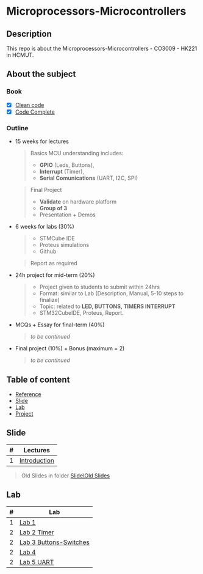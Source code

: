 # Microprocessors-Microcontrollers

## Description
This repo is about the Microprocessors-Microcontrollers - CO3009 - HK221 in HCMUT.

## About the subject
### Book
- [x] [Clean code](TextBook\clean_code.pdf)
- [x] [Code Complete](TextBook\code-complete-2nd-edition-v413hav.pdf) 
### Outline
- 15 weeks for lectures
  > Basics MCU understanding includes:
  > - **GPIO** (Leds, Buttons),
  > - **Interrupt** (Timer), 
  > - **Serial Comunications** (UART, I2C, SPI)<br>

  > Final Project
  > - **Validate** on hardware platform
  > - **Group of 3**
  > - Presentation + Demos
- 6 weeks for labs (30%)
  > - STMCube IDE
  > - Proteus simulations
  > - Github<br>
  
  > Report as required
- 24h project for mid-term (20%)
  > - Project given to students to submit within 24hrs
  > - Format: similar to Lab (Description, Manual, 5-10 steps to finalize)
  > - Topic: related to **LED, BUTTONS, TIMERS INTERRUPT**
  > - STM32CubeIDE, Proteus, Report.
- MCQs + Essay for final-term (40%)
  > _to be continued_
- Final project (10%) + Bonus (maximum = 2)
  > _to be continued_

## Table of content
- [Reference](https://drive.google.com/drive/folders/1VOncH4_me3rl0sGM9ZHdIwbQXdWks5WY?usp=sharing)
- [Slide](#Slide)
- [Lab](#Lab)
- [Project](#Project)

## Slide

| #   | Lectures                                                        |
| --- | --------------------------------------------------------------- |
| 1   | [Introduction](\Slide\[MCU]%20Lecture1%20-%20Introduction.pptx) |

> Old Slides in folder [Slide\Old Slides](\Slide\Old%20Slides)

## Lab
| #   | Lab                                                               |
| --- | ----------------------------------------------------------------- |
| 1   | [Lab 1](\Lab\VXL_VDK_Lab_1.pdf)                                   |
| 2   | [Lab 2 Timer](\Lab\VXL_VDK_Lab_2_Timer.pdf)                       |
| 2   | [Lab 3 Buttons-Switches](\Lab\VXL_VDK_Lab_3_Buttons-Switches.pdf) |
| 2   | [Lab 4](\Lab\VXL_VDK_Lab_4.pdf)                                   |
| 2   | [Lab 5 UART](\Lab\VXL_VDK_Lab5_UART.pdf)                          |